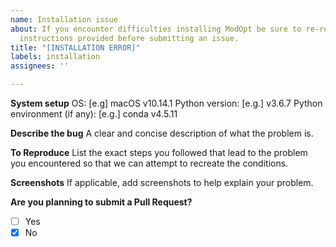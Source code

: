 ```yaml
---
name: Installation issue
about: If you encounter difficulties installing ModOpt be sure to re-read the installation
  instructions provided before submitting an issue.
title: "[INSTALLATION ERROR]"
labels: installation
assignees: ''

---
```


**System setup**
OS: [e.g] macOS v10.14.1
Python version: [e.g.] v3.6.7
Python environment (if any): [e.g.] conda v4.5.11

**Describe the bug**
A clear and concise description of what the problem is.

**To Reproduce**
List the exact steps you followed that lead to the problem you encountered so that we can attempt to recreate the conditions.

**Screenshots**
If applicable, add screenshots to help explain your problem.

**Are you planning to submit a Pull Request?**
- [ ] Yes
- [X] No
